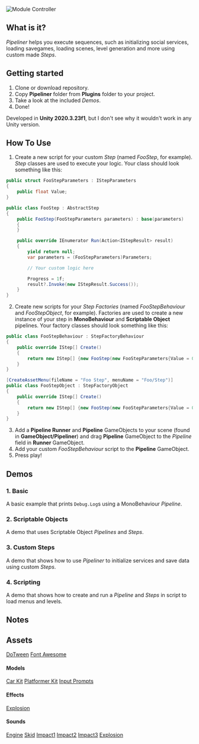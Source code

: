![Module Controller](https://repository-images.githubusercontent.com/457441217/fa2ecbbc-d7d5-4a96-93b4-7acb48d20982)

## What is it?
*Pipeliner* helps you execute sequences, such as initializing social services, loading savegames, loading scenes, level generation and more using custom made *Steps*.

## Getting started
1. Clone or download repository.
2. Copy **Pipeliner** folder from **Plugins** folder to your project.
3. Take a look at the included *Demos*.
4. Done!

Developed in **Unity 2020.3.23f1**, but I don't see why it wouldn't work in any Unity version.

## How To Use
1. Create a new script for your custom *Step* (named *FooStep*, for example). *Step* classes are used to execute your logic. Your class should look something like this:
```csharp
public struct FooStepParameters : IStepParameters
{
    public float Value;
}

public class FooStep : AbstractStep
{
    public FooStep(FooStepParameters parameters) : base(parameters)
    {
    }

    public override IEnumerator Run(Action<IStepResult> result)
    {
        yield return null;
        var parameters = (FooStepParameters)Parameters;

        // Your custom logic here

        Progress = 1f;
        result?.Invoke(new IStepResult.Success());
    }
}
```
2. Create new scripts for your *Step Factories* (named *FooStepBehaviour* and *FooStepObject*, for example). Factories are used to create a new instance of your step in **MonoBehaviour** and **Scriptable Object** pipelines. Your factory classes should look something like this:
```csharp
public class FooStepBehaviour : StepFactoryBehaviour
{
    public override IStep[] Create()
    {
        return new IStep[] {new FooStep(new FooStepParameters{Value = 0f})};
    }
}

[CreateAssetMenu(fileName = "Foo Step", menuName = "Foo/Step")]
public class FooStepObject : StepFactoryObject
{
    public override IStep[] Create()
    {
        return new IStep[] {new FooStep(new FooStepParameters{Value = 0f})};
    }
}
```
3. Add a **Pipeline Runner** and **Pipeline** GameObjects to your scene (found in **GameObject/Pipeliner**) and drag **Pipeline** GameObject to the *Pipeline* field in **Runner** GameObject.
4. Add your custom *FooStepBehaviour* script to the **Pipeline** GameObject.
6. Press play!

## Demos
### 1. Basic
A basic example that prints `Debug.Log`s using a MonoBehaviour *Pipeline*.
### 2. Scriptable Objects
A demo that uses Scriptable Object *Pipelines* and *Steps*.
### 3. Custom Steps
A demo that shows how to use *Pipeliner* to initialize services and save data using custom *Steps*.
### 4. Scripting
A demo that shows how to create and run a *Pipeline* and *Steps* in script to load menus and levels.

## Notes

## Assets
[DoTween](http://dotween.demigiant.com/)
[Font Awesome](https://fontawesome.com/)
#### Models
[Car Kit](https://www.kenney.nl/assets/car-kit)
[Platformer Kit](https://kenney.nl/assets/platformer-kit)
[Input Prompts](https://kenney.nl/assets/input-prompts-pixel-16)
#### Effects
[Explosion](https://assetstore.unity.com/packages/essentials/tutorial-projects/unity-particle-pack-127325)
#### Sounds
[Engine](https://freesound.org/people/cr4sht3st/sounds/157144/)
[Skid](https://freesound.org/people/audible-edge/sounds/71739/)
[Impact1](https://freesound.org/people/Halleck/sounds/121622/)
[Impact2](https://freesound.org/people/Halleck/sounds/121657/)
[Impact3](https://freesound.org/people/Halleck/sounds/121656/)
[Explosion](https://freesound.org/people/derplayer/sounds/587198/)
